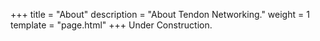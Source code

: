 +++
title = "About"
description = "About Tendon Networking."
weight = 1
template = "page.html"
+++
Under Construction. 

